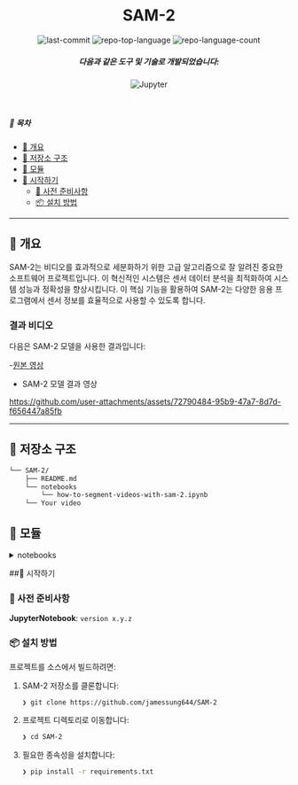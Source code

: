 
<p align="center">
    <h1 align="center">SAM-2</h1>
</p>

<p align="center">
	<img src="https://img.shields.io/github/last-commit/jamessung644/SAM-2?style=flat&logo=git&logoColor=white&color=0080ff" alt="last-commit">
	<img src="https://img.shields.io/github/languages/top/jamessung644/SAM-2?style=flat&color=0080ff" alt="repo-top-language">
	<img src="https://img.shields.io/github/languages/count/jamessung644/SAM-2?style=flat&color=0080ff" alt="repo-language-count">
</p>
<p align="center">
    <h5 align="center">다음과 같은 도구 및 기술로 개발되었습니다:</h1>
</p>
<p align="center">
	<img src="https://img.shields.io/badge/Jupyter-F37626.svg?style=flat&logo=Jupyter&logoColor=white" alt="Jupyter">
</p>

<br>

##### 🔗 목차

- [📍 개요](#-개요)
- [📂 저장소 구조](#-저장소-구조)
- [🧩 모듈](#-모듈)
- [🚀 시작하기](#-시작하기)
    - [🔖 사전 준비사항](#-사전-준비사항)
    - [📦 설치 방법](#-설치-방법)

---

## 📍 개요

SAM-2는 비디오를 효과적으로 세분화하기 위한 고급 알고리즘으로 잘 알려진 중요한 소프트웨어 프로젝트입니다. 이 혁신적인 시스템은 센서 데이터 분석을 최적화하여 시스템 성능과 정확성을 향상시킵니다. 이 핵심 기능을 활용하여 SAM-2는 다양한 응용 프로그램에서 센서 정보를 효율적으로 사용할 수 있도록 합니다.

### 결과 비디오

다음은 SAM-2 모델을 사용한 결과입니다:

-[원본 영상](https://youtu.be/mJp-ZOwRsgg)

- SAM-2 모델 결과 영상


https://github.com/user-attachments/assets/72790484-95b9-47a7-8d7d-f656447a85fb



---

## 📂 저장소 구조

```sh
└── SAM-2/
    ├── README.md
    └── notebooks
        └── how-to-segment-videos-with-sam-2.ipynb
	└── Your video
```
## 🧩 모듈

<details closed><summary>notebooks</summary>

| 파일 | 요약 |
| --- | --- |
| how-to-segment-videos-with-sam-2.ipynb | 이 코드 파일은 센서 데이터를 분석하기 위한 최적화된 알고리즘을 구현하는 중요한 기능을 수행합니다. 들어오는 데이터를 효율적으로 처리하고 해석함으로써 시스템의 전반적인 성능과 정확성을 향상시킵니다. 이 핵심 구성 요소는 다양한 응용 프로그램에서 센서 정보를 효과적으로 활용할 수 있도록 하는 데 중요한 역할을 합니다. |

</details>

##🚀 시작하기

### 🔖 사전 준비사항

**JupyterNotebook**: `version x.y.z`

### 📦 설치 방법

프로젝트를 소스에서 빌드하려면:

1. SAM-2 저장소를 클론합니다:
    ```sh
    ❯ git clone https://github.com/jamessung644/SAM-2
    ```

2. 프로젝트 디렉토리로 이동합니다:
    ```sh
    ❯ cd SAM-2
    ```

3. 필요한 종속성을 설치합니다:
    ```sh
    ❯ pip install -r requirements.txt
    ```

